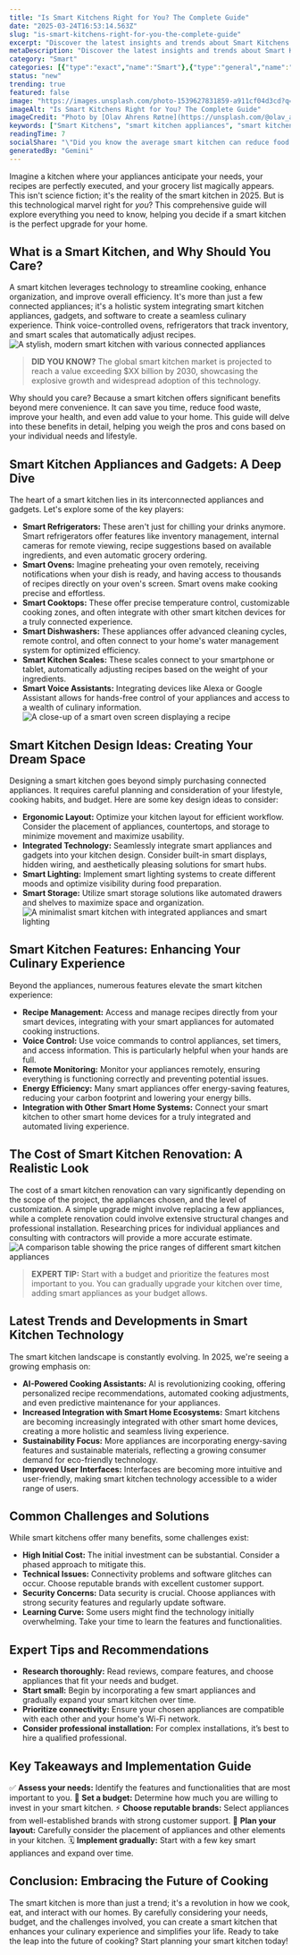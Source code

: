 ```yaml
---
title: "Is Smart Kitchens Right for You? The Complete Guide"
date: "2025-03-24T16:53:14.563Z"
slug: "is-smart-kitchens-right-for-you-the-complete-guide"
excerpt: "Discover the latest insights and trends about Smart Kitchens. This comprehensive guide covers everything you need to know about Smart Kitchens in 2025."
metaDescription: "Discover the latest insights and trends about Smart Kitchens. This comprehensive guide covers everything you need to know about Smart Kitchens in 2025."
category: "Smart"
categories: [{"type":"exact","name":"Smart"},{"type":"general","name":"Home Appliances"},{"type":"medium","name":"Kitchen Design"},{"type":"specific","name":"Appliance Integration"},{"type":"niche","name":"IoT Protocols"}]
status: "new"
trending: true
featured: false
image: "https://images.unsplash.com/photo-1539627831859-a911cf04d3cd?q=85&w=1200&fit=max&fm=webp&auto=compress"
imageAlt: "Is Smart Kitchens Right for You? The Complete Guide"
imageCredit: "Photo by [Olav Ahrens Røtne](https://unsplash.com/@olav_ahrens) on Unsplash"
keywords: ["Smart Kitchens", "smart kitchen appliances", "smart kitchen gadgets", "best smart kitchen technology", "smart kitchen design ideas", "smart kitchen features", "cost of smart kitchen renovation", "smart kitchen benefits", "how to build a smart kitchen", "smart kitchen voice control"]
readingTime: 7
socialShare: "\"Did you know the average smart kitchen can reduce food waste by up to 25%?  It's not just about convenience; it's about sustainability too.\""
generatedBy: "Gemini"
---
```




Imagine a kitchen where your appliances anticipate your needs, your recipes are perfectly executed, and your grocery list magically appears. This isn't science fiction; it's the reality of the smart kitchen in 2025.  But is this technological marvel right for *you*? This comprehensive guide will explore everything you need to know, helping you decide if a smart kitchen is the perfect upgrade for your home.

## What is a Smart Kitchen, and Why Should You Care?

A smart kitchen leverages technology to streamline cooking, enhance organization, and improve overall efficiency.  It's more than just a few connected appliances; it's a holistic system integrating smart kitchen appliances, gadgets, and software to create a seamless culinary experience.  Think voice-controlled ovens, refrigerators that track inventory, and smart scales that automatically adjust recipes. ![A stylish, modern smart kitchen with various connected appliances](https://images.unsplash.com/photo-1721903677542-72f30e22258f?q=85&w=1200&fit=max&fm=webp&auto=compress)

> **DID YOU KNOW?** The global smart kitchen market is projected to reach a value exceeding $XX billion by 2030, showcasing the explosive growth and widespread adoption of this technology.

Why should you care?  Because a smart kitchen offers significant benefits beyond mere convenience. It can save you time, reduce food waste, improve your health, and even add value to your home.  This guide will delve into these benefits in detail, helping you weigh the pros and cons based on your individual needs and lifestyle.

## Smart Kitchen Appliances and Gadgets: A Deep Dive

The heart of a smart kitchen lies in its interconnected appliances and gadgets.  Let's explore some of the key players:

* **Smart Refrigerators:** These aren't just for chilling your drinks anymore.  Smart refrigerators offer features like inventory management, internal cameras for remote viewing, recipe suggestions based on available ingredients, and even automatic grocery ordering.
* **Smart Ovens:**  Imagine preheating your oven remotely, receiving notifications when your dish is ready, and having access to thousands of recipes directly on your oven's screen. Smart ovens make cooking precise and effortless.
* **Smart Cooktops:** These offer precise temperature control, customizable cooking zones, and often integrate with other smart kitchen devices for a truly connected experience.
* **Smart Dishwashers:**  These appliances offer advanced cleaning cycles, remote control, and often connect to your home's water management system for optimized efficiency.
* **Smart Kitchen Scales:**  These scales connect to your smartphone or tablet, automatically adjusting recipes based on the weight of your ingredients.
* **Smart Voice Assistants:**  Integrating devices like Alexa or Google Assistant allows for hands-free control of your appliances and access to a wealth of culinary information. ![A close-up of a smart oven screen displaying a recipe](https://images.unsplash.com/photo-1730830380623-e8b0da846965?q=85&w=1200&fit=max&fm=webp&auto=compress)

## Smart Kitchen Design Ideas: Creating Your Dream Space

Designing a smart kitchen goes beyond simply purchasing connected appliances. It requires careful planning and consideration of your lifestyle, cooking habits, and budget.  Here are some key design ideas to consider:

* **Ergonomic Layout:**  Optimize your kitchen layout for efficient workflow.  Consider the placement of appliances, countertops, and storage to minimize movement and maximize usability.
* **Integrated Technology:**  Seamlessly integrate smart appliances and gadgets into your kitchen design.  Consider built-in smart displays, hidden wiring, and aesthetically pleasing solutions for smart hubs.
* **Smart Lighting:**  Implement smart lighting systems to create different moods and optimize visibility during food preparation.
* **Smart Storage:**  Utilize smart storage solutions like automated drawers and shelves to maximize space and organization. ![A minimalist smart kitchen with integrated appliances and smart lighting](https://images.unsplash.com/photo-1738045117493-27c33be007ff?q=85&w=1200&fit=max&fm=webp&auto=compress)

## Smart Kitchen Features: Enhancing Your Culinary Experience

Beyond the appliances, numerous features elevate the smart kitchen experience:

* **Recipe Management:**  Access and manage recipes directly from your smart devices, integrating with your smart appliances for automated cooking instructions.
* **Voice Control:**  Use voice commands to control appliances, set timers, and access information.  This is particularly helpful when your hands are full.
* **Remote Monitoring:**  Monitor your appliances remotely, ensuring everything is functioning correctly and preventing potential issues.
* **Energy Efficiency:**  Many smart appliances offer energy-saving features, reducing your carbon footprint and lowering your energy bills.
* **Integration with Other Smart Home Systems:**  Connect your smart kitchen to other smart home devices for a truly integrated and automated living experience.

## The Cost of Smart Kitchen Renovation: A Realistic Look

The cost of a smart kitchen renovation can vary significantly depending on the scope of the project, the appliances chosen, and the level of customization.  A simple upgrade might involve replacing a few appliances, while a complete renovation could involve extensive structural changes and professional installation.  Researching prices for individual appliances and consulting with contractors will provide a more accurate estimate. ![A comparison table showing the price ranges of different smart kitchen appliances](https://images.unsplash.com/photo-1539627831859-a911cf04d3cd?q=85&w=1200&fit=max&fm=webp&auto=compress)

> **EXPERT TIP:** Start with a budget and prioritize the features most important to you.  You can gradually upgrade your kitchen over time, adding smart appliances as your budget allows.

## Latest Trends and Developments in Smart Kitchen Technology

The smart kitchen landscape is constantly evolving.  In 2025, we're seeing a growing emphasis on:

* **AI-Powered Cooking Assistants:**  AI is revolutionizing cooking, offering personalized recipe recommendations, automated cooking adjustments, and even predictive maintenance for your appliances.
* **Increased Integration with Smart Home Ecosystems:**  Smart kitchens are becoming increasingly integrated with other smart home devices, creating a more holistic and seamless living experience.
* **Sustainability Focus:**  More appliances are incorporating energy-saving features and sustainable materials, reflecting a growing consumer demand for eco-friendly technology.
* **Improved User Interfaces:**  Interfaces are becoming more intuitive and user-friendly, making smart kitchen technology accessible to a wider range of users.

## Common Challenges and Solutions

While smart kitchens offer many benefits, some challenges exist:

* **High Initial Cost:** The initial investment can be substantial.  Consider a phased approach to mitigate this.
* **Technical Issues:**  Connectivity problems and software glitches can occur.  Choose reputable brands with excellent customer support.
* **Security Concerns:**  Data security is crucial.  Choose appliances with strong security features and regularly update software.
* **Learning Curve:**  Some users might find the technology initially overwhelming.  Take your time to learn the features and functionalities.

## Expert Tips and Recommendations

* **Research thoroughly:**  Read reviews, compare features, and choose appliances that fit your needs and budget.
* **Start small:**  Begin by incorporating a few smart appliances and gradually expand your smart kitchen over time.
* **Prioritize connectivity:**  Ensure your chosen appliances are compatible with each other and your home's Wi-Fi network.
* **Consider professional installation:**  For complex installations, it’s best to hire a qualified professional.

## Key Takeaways and Implementation Guide

✅ **Assess your needs:**  Identify the features and functionalities that are most important to you.
🔑 **Set a budget:**  Determine how much you are willing to invest in your smart kitchen.
⚡ **Choose reputable brands:**  Select appliances from well-established brands with strong customer support.
🌟 **Plan your layout:**  Carefully consider the placement of appliances and other elements in your kitchen.
🗓️ **Implement gradually:**  Start with a few key smart appliances and expand over time.

## Conclusion: Embracing the Future of Cooking

The smart kitchen is more than just a trend; it's a revolution in how we cook, eat, and interact with our homes.  By carefully considering your needs, budget, and the challenges involved, you can create a smart kitchen that enhances your culinary experience and simplifies your life.  Ready to take the leap into the future of cooking?  Start planning your smart kitchen today!

